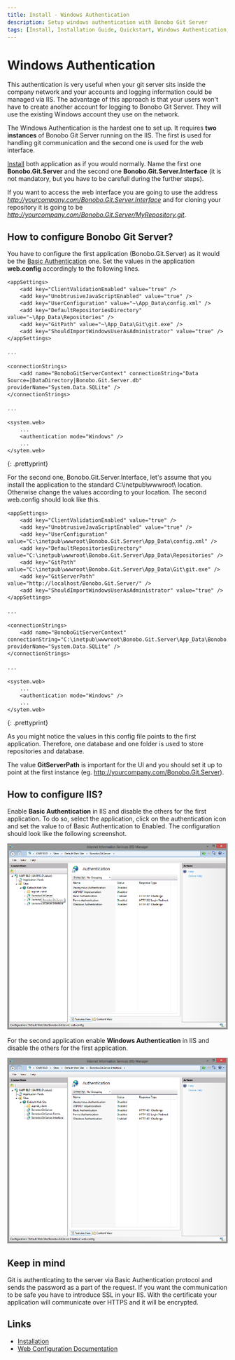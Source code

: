 ```yaml
---
title: Install - Windows Authentication
description: Setup windows authentication with Bonobo Git Server
tags: [Install, Installation Guide, Quickstart, Windows Authentication, Git Windows Authentication]
---
```


Windows Authentication
=========================

This authentication is very useful when your git server sits inside the company network and your accounts and logging information could be managed via IIS. The advantage of this approach is that your users won't have to create another account for logging to Bonobo Git Server. They will use the existing Windows account they use on the network.

The Windows Authentication is the hardest one to set up. It requires **two instances** of Bonobo Git Server running on the IIS. The first is used for handling git communication and the second one is used for the web interface. 

[Install](/install/) both application as if you would normally. Name the first one **Bonobo.Git.Server** and the second one **Bonobo.Git.Server.Interface** (it is not mandatory, but you have to be carefull during the further steps).

If you want to access the web interface you are going to use the address *http://yourcompany.com/Bonobo.Git.Server.Interface* and for cloning your repository it is going to be *http://yourcompany.com/Bonobo.Git.Server/MyRepository.git*.


## How to configure Bonobo Git Server?

You have to configure the first application (Bonobo.Git.Server) as it would be the [Basic Authentication](/basic-authentication/) one. Set the values in the application **web.config** accordingly to the following lines.

~~~
<appSettings>
    <add key="ClientValidationEnabled" value="true" />
    <add key="UnobtrusiveJavaScriptEnabled" value="true" />
    <add key="UserConfiguration" value="~\App_Data\config.xml" />
    <add key="DefaultRepositoriesDirectory" value="~\App_Data\Repositories" />
    <add key="GitPath" value="~\App_Data\Git\git.exe" />
    <add key="ShouldImportWindowsUserAsAdministrator" value="true" />   
</appSettings>

...

<connectionStrings>    
    <add name="BonoboGitServerContext" connectionString="Data Source=|DataDirectory|Bonobo.Git.Server.db" providerName="System.Data.SQLite" />
</connectionStrings>

...

<system.web>
    ...
    <authentication mode="Windows" />
    ...
</sytem.web>
~~~
{: .prettyprint}

For the second one, Bonobo.Git.Server.Interface, let's assume that you install the application to the standard C:\inetpub\wwwroot\ location. Otherwise change the values according to your location. The second web.config should look like this.

~~~
<appSettings>
    <add key="ClientValidationEnabled" value="true" />
    <add key="UnobtrusiveJavaScriptEnabled" value="true" />
    <add key="UserConfiguration" value="C:\inetpub\wwwroot\Bonobo.Git.Server\App_Data\config.xml" />
    <add key="DefaultRepositoriesDirectory" value="C:\inetpub\wwwroot\Bonobo.Git.Server\App_Data\Repositories" />
    <add key="GitPath" value="C:\inetpub\wwwroot\Bonobo.Git.Server\App_Data\Git\git.exe" />
    <add key="GitServerPath" value="http://localhost/Bonobo.Git.Server/" />
    <add key="ShouldImportWindowsUserAsAdministrator" value="true" />   
</appSettings>

...

<connectionStrings>    
    <add name="BonoboGitServerContext" connectionString="C:\inetpub\wwwroot\Bonobo.Git.Server\App_Data\Bonobo.Git.Server.db" providerName="System.Data.SQLite" />
</connectionStrings>

...

<system.web>
    ...
    <authentication mode="Windows" />
    ...
</sytem.web>
~~~
{: .prettyprint}

As you might notice the values in this config file points to the first application. Therefore, one database and one folder is used to store repositories and database. 

The value **GitServerPath** is important for the UI and you should set it up to point at the first instance (eg. http://yourcompany.com/Bonobo.Git.Server).


## How to configure IIS?

Enable **Basic Authentication** in IIS and disable the others for the first application. To do so, select the application, click on the authentication icon and set the value to of Basic Authentication to Enabled. The configuration should look like the following screenshot.

![IIS enable basic authentication only](/resources/img/installation/iis_authentication_basic.png)

For the second application enable **Windows Authentication** in IIS and disable the others for the first application.

![IIS enable basic authentication only](/resources/img/installation/iis_authentication_windows.png)


## Keep in mind

Git is authenticating to the server via Basic Authentication protocol and sends the password as a part of the request. If you want the communication to be safe you have to introduce SSL in your IIS. With the certificate your application will communicate over HTTPS and it will be encrypted.


## Links

* [Installation](/install/)
* [Web Configuration Documentation](/web-config/)

